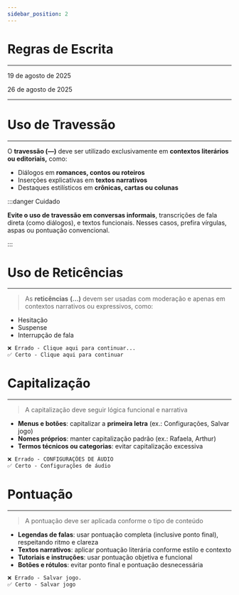 ```yaml
---
sidebar_position: 2
---
```


# Regras de Escrita

---

19 de agosto de 2025

26 de agosto de 2025

---

# Uso de Travessão

---

O **travessão (—)** deve ser utilizado exclusivamente em **contextos literários ou editoriais,** como:

- Diálogos em **romances, contos ou roteiros**
- Inserções explicativas em **textos narrativos**
- Destaques estilísticos em **crônicas, cartas ou colunas**

:::danger Cuidado

**Evite o uso de travessão em conversas informais**, transcrições de fala direta (como diálogos), e textos funcionais. Nesses casos, prefira vírgulas, aspas ou pontuação convencional.

:::

# Uso de Reticências

---

> As **reticências** **(…)** devem ser usadas com moderação e apenas em contextos narrativos ou expressivos, como:
> 
- Hesitação
- Suspense
- Interrupção de fala

```markdown
❌ Errado - Clique aqui para continuar...
✅ Certo - Clique aqui para continuar
```

# Capitalização

---

> A capitalização deve seguir lógica funcional e narrativa
> 
- **Menus e botões**: capitalizar a **primeira letra** (ex.: Configurações, Salvar jogo)
- **Nomes próprios**: manter capitalização padrão (ex.: Rafaela, Arthur)
- **Termos técnicos ou categorias**: evitar capitalização excessiva

```markdown
❌ Errado - CONFIGURAÇÕES DE ÁUDIO
✅ Certo - Configurações de áudio
```

# Pontuação

---

> A pontuação deve ser aplicada conforme o tipo de conteúdo
> 
- **Legendas de falas**: usar pontuação completa (inclusive ponto final), respeitando ritmo e clareza
- **Textos narrativos**: aplicar pontuação literária conforme estilo e contexto
- **Tutoriais e instruções**: usar pontuação objetiva e funcional
- **Botões e rótulos**: evitar ponto final e pontuação desnecessária

```markdown
❌ Errado - Salvar jogo.  
✅ Certo - Salvar jogo
```